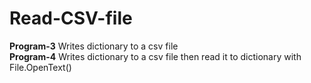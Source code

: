 # Read-CSV-file

**Program-3** Writes dictionary to a csv file<br>
**Program-4** Writes dictionary to a csv file then read it to dictionary with File.OpenText()<br>

